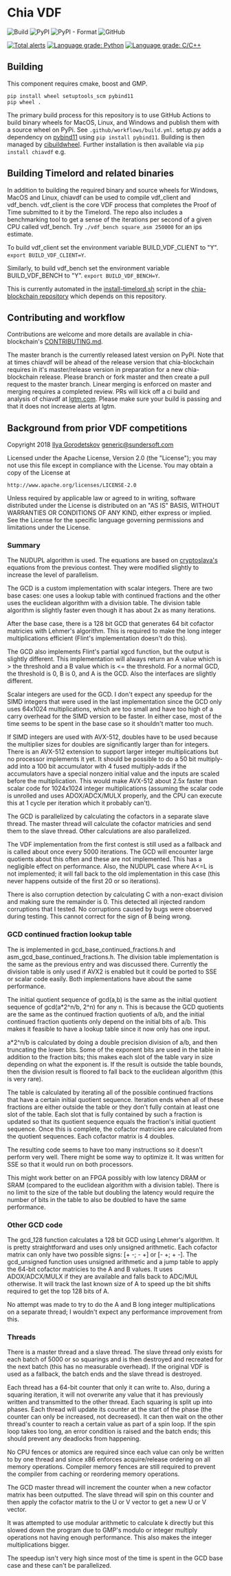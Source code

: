 # Chia VDF
![Build](https://github.com/Chia-Network/chiavdf/workflows/Build/badge.svg)
![PyPI](https://img.shields.io/pypi/v/chiavdf?logo=pypi)
![PyPI - Format](https://img.shields.io/pypi/format/chiavdf?logo=pypi)
![GitHub](https://img.shields.io/github/license/Chia-Network/chiavdf?logo=Github)

[![Total alerts](https://img.shields.io/lgtm/alerts/g/Chia-Network/chiavdf.svg?logo=lgtm&logoWidth=18)](https://lgtm.com/projects/g/Chia-Network/chiavdf/alerts/)
[![Language grade: Python](https://img.shields.io/lgtm/grade/python/g/Chia-Network/chiavdf.svg?logo=lgtm&logoWidth=18)](https://lgtm.com/projects/g/Chia-Network/chiavdf/context:python)
[![Language grade: C/C++](https://img.shields.io/lgtm/grade/cpp/g/Chia-Network/chiavdf.svg?logo=lgtm&logoWidth=18)](https://lgtm.com/projects/g/Chia-Network/chiavdf/context:cpp)

## Building
This component requires cmake, boost and GMP.
```
pip install wheel setuptools_scm pybind11
pip wheel .
```

The primary build process for this repository is to use GitHub Actions to
build binary wheels for MacOS, Linux, and Windows and publish them with
a source wheel on PyPi. See `.github/workflows/build.yml`. setup.py adds
a dependency on [pybind11](https://github.com/pybind/pybind11) using
`pip install pybind11`. Building is then managed by
[cibuildwheel](https://github.com/joerick/cibuildwheel). Further installation
is then available via `pip install chiavdf` e.g.

## Building Timelord and related binaries
In addition to building the required binary and source wheels for Windows,
MacOS and Linux, chiavdf can be used to compile vdf_client and vdf_bench.
vdf_client is the core VDF process that completes the Proof of Time submitted
to it by the Timelord. The repo also includes a benchmarking tool to get a
sense of the iterations per second of a given CPU called vdf_bench. Try
`./vdf_bench square_asm 250000` for an ips estimate.

To build vdf_client set the environment variable BUILD_VDF_CLIENT to "Y".
`export BUILD_VDF_CLIENT=Y`.

Similarly, to build vdf_bench set the environment variable BUILD_VDF_BENCH to
"Y". `export BUILD_VDF_BENCH=Y`.

This is currently automated in the
[install-timelord.sh](https://github.com/Chia-Network/chia-blockchain/blob/master/install-timelord.sh)
script in the
[chia-blockchain repository](https://github.com/Chia-Network/chia-blockchain)
which depends on this repository.

## Contributing and workflow
Contributions are welcome and more details are available in chia-blockchain's
[CONTRIBUTING.md](https://github.com/Chia-Network/chia-blockchain/blob/master/CONTRIBUTING.md).

The master branch is the currently released latest version on PyPI. Note that
at times chiavdf will be ahead of the release version that chia-blockchain
requires in it's master/release version in preparation for a new chia-blockchain
release. Please branch or fork master and then create a pull request to the
master branch. Linear merging is enforced on master and merging requires a
completed review. PRs will kick off a ci build and analysis of chiavdf at
[lgtm.com](https://lgtm.com/projects/g/Chia-Network/chiavdf/?mode=list). Please
make sure your build is passing and that it does not increase alerts at lgtm.

## Background from prior VDF competitions

Copyright 2018 [Ilya Gorodetskov](http://www.sundersoft.com/)
generic@sundersoft.com

Licensed under the Apache License, Version 2.0 (the "License");
you may not use this file except in compliance with the License.
You may obtain a copy of the License at

    http://www.apache.org/licenses/LICENSE-2.0

Unless required by applicable law or agreed to in writing, software
distributed under the License is distributed on an "AS IS" BASIS,
WITHOUT WARRANTIES OR CONDITIONS OF ANY KIND, either express or implied.
See the License for the specific language governing permissions and
limitations under the License.

### Summary

The NUDUPL algorithm is used. The equations are based on
[cryptoslava's](https://github.com/rostislav) equations from the previous
contest. They were modified slightly to increase the level of parallelism.

The GCD is a custom implementation with scalar integers. There are two base
cases: one uses a lookup table with continued fractions and the other uses the
euclidean algorithm with a division table. The division table algorithm is
slightly faster even though it has about 2x as many iterations.

After the base case, there is a 128 bit GCD that generates 64 bit cofactor
matricies with Lehmer's algorithm. This is required to make the long integer
multiplications efficient (Flint's implementation doesn't do this).

The GCD also implements Flint's partial xgcd function, but the output is
slightly different. This implementation will always return an A value which
is > the threshold and a B value which is <= the threshold. For a normal GCD,
the threshold is 0, B is 0, and A is the GCD. Also the interfaces are
slightly different.

Scalar integers are used for the GCD. I don't expect any speedup for the SIMD
integers that were used in the last implementation since the GCD only uses
64x1024 multiplications, which are too small and have too high of a carry
overhead for the SIMD version to be faster. In either case, most of the time
seems to be spent in the base case so it shouldn't matter too much.

If SIMD integers are used with AVX-512, doubles have to be used because the
multiplier sizes for doubles are significantly larger than for integers. There
is an AVX-512 extension to support larger integer multiplications but no
processor implements it yet. It should be possible to do a 50 bit multiply-add
into a 100 bit accumulator with 4 fused multiply-adds if the accumulators have
a special nonzero initial value and the inputs are scaled before the
multiplication. This would make AVX-512 about 2.5x faster than scalar code for
1024x1024 integer multiplications (assuming the scalar code is unrolled and
  uses ADOX/ADCX/MULX properly, and the CPU can execute this at 1 cycle per
  iteration which it probably can't).

The GCD is parallelized by calculating the cofactors in a separate slave
thread. The master thread will calculate the cofactor matricies and send them
to the slave thread. Other calculations are also parallelized.

The VDF implementation from the first contest is still used as a fallback and
is called about once every 5000 iterations. The GCD will encounter large
quotients about this often and these are not implemented. This has a negligible
effect on performance. Also, the NUDUPL case where A<=L is not implemented;
it will fall back to the old implementation in this case (this never happens
  outside of the first 20 or so iterations).

There is also corruption detection by calculating C with a non-exact division
and making sure the remainder is 0. This detected all injected random
corruptions that I tested. No corruptions caused by bugs were observed during
testing. This cannot correct for the sign of B being wrong.

### GCD continued fraction lookup table

The is implemented in gcd_base_continued_fractions.h and
asm_gcd_base_continued_fractions.h. The division table implementation is the
same as the previous entry and was discussed there. Currently the division
table is only used if AVX2 is enabled but it could be ported to SSE or scalar
code easily. Both implementations have about the same performance.

The initial quotient sequence of gcd(a,b) is the same as the initial quotient
sequence of gcd(a*2^n/b, 2^n) for any n. This is because the GCD quotients are
the same as the continued fraction quotients of a/b, and the initial continued
fraction quotients only depend on the initial bits of a/b. This makes it
feasible to have a lookup table since it now only has one input.

a*2^n/b is calculated by doing a double precision division of a/b, and then
truncating the lower bits. Some of the exponent bits are used in the table in
addition to the fraction bits; this makes each slot of the table vary in size
depending on what the exponent is. If the result is outside the table bounds,
then the division result is floored to fall back to the euclidean algorithm
(this is very rare).

The table is calculated by iterating all of the possible continued fractions
that have a certain initial quotient sequence. Iteration ends when all of these
fractions are either outside the table or they don't fully contain at least one
slot of the table. Each slot that is fully contained by such a fraction is
updated so that its quotient sequence equals the fraction's initial quotient
sequence. Once this is complete, the cofactor matricies are calculated from
the quotient sequences. Each cofactor matrix is 4 doubles.

The resulting code seems to have too many instructions so it doesn't perform
very well. There might be some way to optimize it. It was written for SSE so
that it would run on both processors.

This might work better on an FPGA possibly with low latency DRAM or SRAM
(compared to the euclidean algorithm with a division table). There is no limit
to the size of the table but doubling the latency would require the number of
bits in the table to also be doubled to have the same performance.

### Other GCD code

The gcd_128 function calculates a 128 bit GCD using Lehmer's algorithm. It is
pretty straightforward and uses only unsigned arithmetic. Each cofactor matrix
can only have two possible signs: [+ -; - +] or [- +; + -]. The gcd_unsigned
function uses unsigned arithmetic and a jump table to apply the 64-bit cofactor
matricies to the A and B values. It uses ADOX/ADCX/MULX if they are available
and falls back to ADC/MUL otherwise. It will track the last known size of A to
speed up the bit shifts required to get the top 128 bits of A.

No attempt was made to try to do the A and B long integer multiplications on a
separate thread; I wouldn't expect any performance improvement from this.

### Threads

There is a master thread and a slave thread. The slave thread only exists for
each batch of 5000 or so squarings and is then destroyed and recreated for the
next batch (this has no measurable overhead). If the original VDF is used as a
fallback, the batch ends and the slave thread is destroyed.

Each thread has a 64-bit counter that only it can write to. Also, during a
squaring iteration, it will not overwrite any value that it has previously
written and transmitted to the other thread. Each squaring is split up into
phases. Each thread will update its counter at the start of the phase (the
  counter can only be increased, not decreased). It can then wait on the other
  thread's counter to reach a certain value as part of a spin loop. If the spin
  loop takes too long, an error condition is raised and the batch ends; this
  should prevent any deadlocks from happening.

No CPU fences or atomics are required since each value can only be written to
by one thread and since x86 enforces acquire/release ordering on all memory
operations. Compiler memory fences are still required to prevent the compiler
from caching or reordering memory operations.

The GCD master thread will increment the counter when a new cofactor matrix has
been outputted. The slave thread will spin on this counter and then apply the
cofactor matrix to the U or V vector to get a new U or V vector.

It was attempted to use modular arithmetic to calculate k directly but this
slowed down the program due to GMP's modulo or integer multiply operations not
having enough performance. This also makes the integer multiplications bigger.

The speedup isn't very high since most of the time is spent in the GCD base
case and these can't be parallelized.
